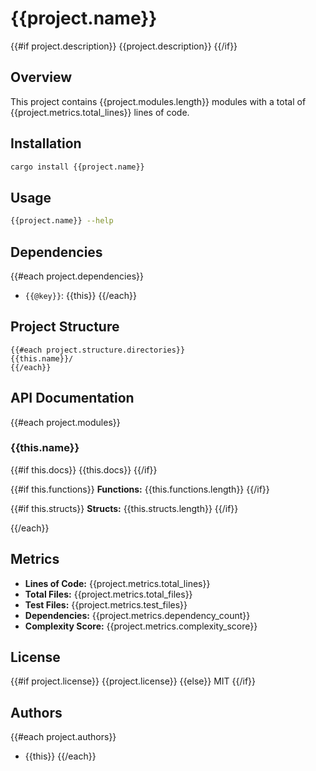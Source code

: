 # {{project.name}}

{{#if project.description}}
{{project.description}}
{{/if}}

## Overview

This project contains {{project.modules.length}} modules with a total of {{project.metrics.total_lines}} lines of code.

## Installation

```bash
cargo install {{project.name}}
```

## Usage

```bash
{{project.name}} --help
```

## Dependencies

{{#each project.dependencies}}
- `{{@key}}`: {{this}}
{{/each}}

## Project Structure

```
{{#each project.structure.directories}}
{{this.name}}/
{{/each}}
```

## API Documentation

{{#each project.modules}}
### {{this.name}}

{{#if this.docs}}
{{this.docs}}
{{/if}}

{{#if this.functions}}
**Functions:** {{this.functions.length}}
{{/if}}

{{#if this.structs}}
**Structs:** {{this.structs.length}}
{{/if}}

{{/each}}

## Metrics

- **Lines of Code:** {{project.metrics.total_lines}}
- **Total Files:** {{project.metrics.total_files}}
- **Test Files:** {{project.metrics.test_files}}
- **Dependencies:** {{project.metrics.dependency_count}}
- **Complexity Score:** {{project.metrics.complexity_score}}

## License

{{#if project.license}}
{{project.license}}
{{else}}
MIT
{{/if}}

## Authors

{{#each project.authors}}
- {{this}}
{{/each}}